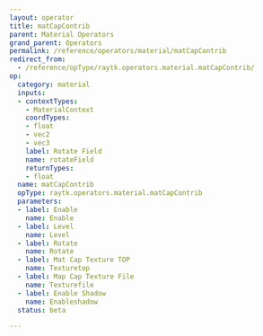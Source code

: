 ```yaml
---
layout: operator
title: matCapContrib
parent: Material Operators
grand_parent: Operators
permalink: /reference/operators/material/matCapContrib
redirect_from:
  - /reference/opType/raytk.operators.material.matCapContrib/
op:
  category: material
  inputs:
  - contextTypes:
    - MaterialContext
    coordTypes:
    - float
    - vec2
    - vec3
    label: Rotate Field
    name: rotateField
    returnTypes:
    - float
  name: matCapContrib
  opType: raytk.operators.material.matCapContrib
  parameters:
  - label: Enable
    name: Enable
  - label: Level
    name: Level
  - label: Rotate
    name: Rotate
  - label: Mat Cap Texture TOP
    name: Texturetop
  - label: Map Cap Texture File
    name: Texturefile
  - label: Enable Shadow
    name: Enableshadow
  status: beta

---
```

